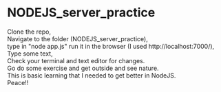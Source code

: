 # NODEJS_server_practice
Clone the repo,<br>
Navigate to the folder (NODEJS_server_practice),<br>
type in "node app.js" run it in the browser (I used http://localhost:7000/),<br>
Type some text,<br>
Check your terminal and text editor for changes.<br>
Go do some exercise and get outside and see nature.<br>
This is basic learning that I needed to get better in NodeJS.<br>
Peace!!
